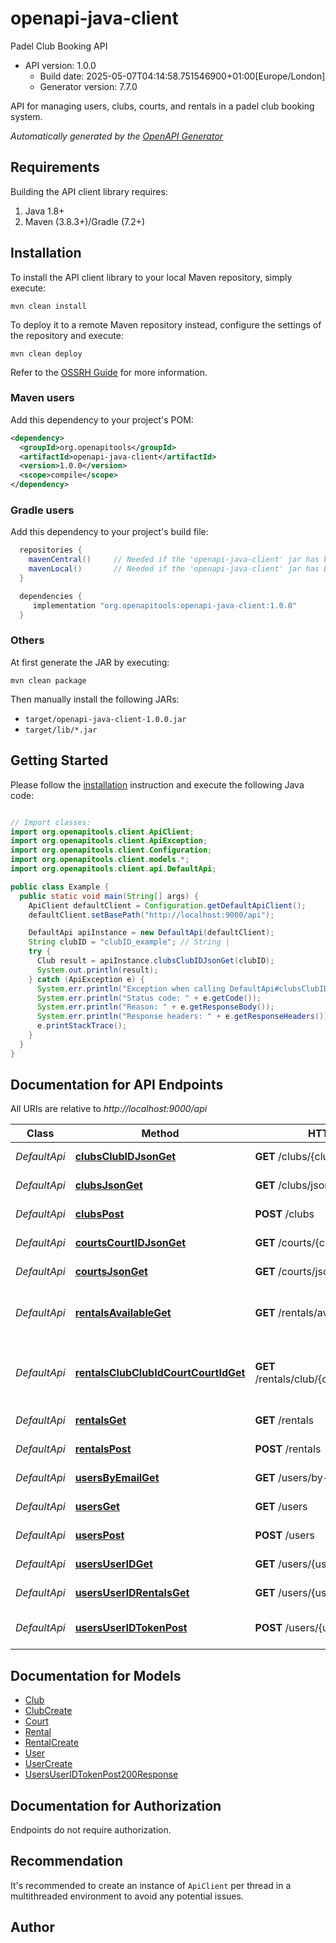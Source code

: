 # openapi-java-client

Padel Club Booking API
- API version: 1.0.0
  - Build date: 2025-05-07T04:14:58.751546900+01:00[Europe/London]
  - Generator version: 7.7.0

API for managing users, clubs, courts, and rentals in a padel club booking system.


*Automatically generated by the [OpenAPI Generator](https://openapi-generator.tech)*


## Requirements

Building the API client library requires:
1. Java 1.8+
2. Maven (3.8.3+)/Gradle (7.2+)

## Installation

To install the API client library to your local Maven repository, simply execute:

```shell
mvn clean install
```

To deploy it to a remote Maven repository instead, configure the settings of the repository and execute:

```shell
mvn clean deploy
```

Refer to the [OSSRH Guide](http://central.sonatype.org/pages/ossrh-guide.html) for more information.

### Maven users

Add this dependency to your project's POM:

```xml
<dependency>
  <groupId>org.openapitools</groupId>
  <artifactId>openapi-java-client</artifactId>
  <version>1.0.0</version>
  <scope>compile</scope>
</dependency>
```

### Gradle users

Add this dependency to your project's build file:

```groovy
  repositories {
    mavenCentral()     // Needed if the 'openapi-java-client' jar has been published to maven central.
    mavenLocal()       // Needed if the 'openapi-java-client' jar has been published to the local maven repo.
  }

  dependencies {
     implementation "org.openapitools:openapi-java-client:1.0.0"
  }
```

### Others

At first generate the JAR by executing:

```shell
mvn clean package
```

Then manually install the following JARs:

* `target/openapi-java-client-1.0.0.jar`
* `target/lib/*.jar`

## Getting Started

Please follow the [installation](#installation) instruction and execute the following Java code:

```java

// Import classes:
import org.openapitools.client.ApiClient;
import org.openapitools.client.ApiException;
import org.openapitools.client.Configuration;
import org.openapitools.client.models.*;
import org.openapitools.client.api.DefaultApi;

public class Example {
  public static void main(String[] args) {
    ApiClient defaultClient = Configuration.getDefaultApiClient();
    defaultClient.setBasePath("http://localhost:9000/api");

    DefaultApi apiInstance = new DefaultApi(defaultClient);
    String clubID = "clubID_example"; // String | 
    try {
      Club result = apiInstance.clubsClubIDJsonGet(clubID);
      System.out.println(result);
    } catch (ApiException e) {
      System.err.println("Exception when calling DefaultApi#clubsClubIDJsonGet");
      System.err.println("Status code: " + e.getCode());
      System.err.println("Reason: " + e.getResponseBody());
      System.err.println("Response headers: " + e.getResponseHeaders());
      e.printStackTrace();
    }
  }
}

```

## Documentation for API Endpoints

All URIs are relative to *http://localhost:9000/api*

Class | Method | HTTP request | Description
------------ | ------------- | ------------- | -------------
*DefaultApi* | [**clubsClubIDJsonGet**](docs/DefaultApi.md#clubsClubIDJsonGet) | **GET** /clubs/{clubID}/json | Get a club by ID
*DefaultApi* | [**clubsJsonGet**](docs/DefaultApi.md#clubsJsonGet) | **GET** /clubs/json | List all clubs
*DefaultApi* | [**clubsPost**](docs/DefaultApi.md#clubsPost) | **POST** /clubs | Create a new club
*DefaultApi* | [**courtsCourtIDJsonGet**](docs/DefaultApi.md#courtsCourtIDJsonGet) | **GET** /courts/{courtID}/json | Get a court by ID
*DefaultApi* | [**courtsJsonGet**](docs/DefaultApi.md#courtsJsonGet) | **GET** /courts/json | List all courts
*DefaultApi* | [**rentalsAvailableGet**](docs/DefaultApi.md#rentalsAvailableGet) | **GET** /rentals/available | Get available hours for a court
*DefaultApi* | [**rentalsClubClubIdCourtCourtIdGet**](docs/DefaultApi.md#rentalsClubClubIdCourtCourtIdGet) | **GET** /rentals/club/{clubId}/court/{courtId} | Get rentals for a specific club and court
*DefaultApi* | [**rentalsGet**](docs/DefaultApi.md#rentalsGet) | **GET** /rentals | List all rentals
*DefaultApi* | [**rentalsPost**](docs/DefaultApi.md#rentalsPost) | **POST** /rentals | Create a new rental
*DefaultApi* | [**usersByEmailGet**](docs/DefaultApi.md#usersByEmailGet) | **GET** /users/by-email | Get a user by email
*DefaultApi* | [**usersGet**](docs/DefaultApi.md#usersGet) | **GET** /users | List all users
*DefaultApi* | [**usersPost**](docs/DefaultApi.md#usersPost) | **POST** /users | Create a new user
*DefaultApi* | [**usersUserIDGet**](docs/DefaultApi.md#usersUserIDGet) | **GET** /users/{userID} | Get a user by ID
*DefaultApi* | [**usersUserIDRentalsGet**](docs/DefaultApi.md#usersUserIDRentalsGet) | **GET** /users/{userID}/rentals | List rentals for a user
*DefaultApi* | [**usersUserIDTokenPost**](docs/DefaultApi.md#usersUserIDTokenPost) | **POST** /users/{userID}/token | Generate a token for a user


## Documentation for Models

 - [Club](docs/Club.md)
 - [ClubCreate](docs/ClubCreate.md)
 - [Court](docs/Court.md)
 - [Rental](docs/Rental.md)
 - [RentalCreate](docs/RentalCreate.md)
 - [User](docs/User.md)
 - [UserCreate](docs/UserCreate.md)
 - [UsersUserIDTokenPost200Response](docs/UsersUserIDTokenPost200Response.md)


<a id="documentation-for-authorization"></a>
## Documentation for Authorization

Endpoints do not require authorization.


## Recommendation

It's recommended to create an instance of `ApiClient` per thread in a multithreaded environment to avoid any potential issues.

## Author



